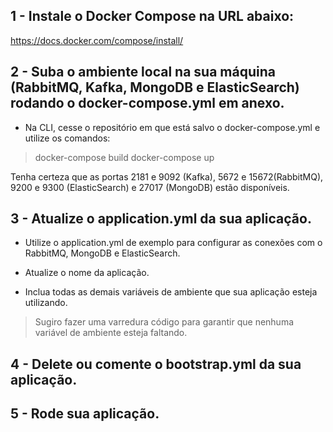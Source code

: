 ## 1 - Instale o Docker Compose na URL abaixo:

https://docs.docker.com/compose/install/

## 2 - Suba o ambiente local na sua máquina (RabbitMQ, Kafka, MongoDB e ElasticSearch) rodando o docker-compose.yml em anexo. 

* Na CLI, cesse o repositório em que está salvo o docker-compose.yml e utilize os comandos:

> docker-compose build
> docker-compose up

Tenha certeza que as portas 2181 e 9092 (Kafka), 5672 e 15672(RabbitMQ), 9200 e 9300 (ElasticSearch) e 27017 (MongoDB) estão disponíveis.

## 3 - Atualize o application.yml da sua aplicação.

* Utilize o application.yml de exemplo para configurar as conexões com o RabbitMQ, MongoDB e ElasticSearch.

* Atualize o nome da aplicação.

* Inclua todas as demais variáveis de ambiente que sua aplicação esteja utilizando.

> Sugiro fazer uma varredura código para garantir que nenhuma variável de ambiente esteja faltando.

## 4 - Delete ou comente o bootstrap.yml da sua aplicação.

## 5 - Rode sua aplicação.
